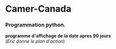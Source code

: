 # Camer-Canada
### Programmation python.

**programme d'affichage de la date apres 90 jours**  
 (*Eric donne le plan d'action*)